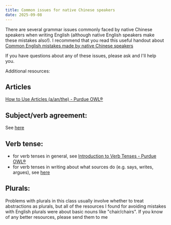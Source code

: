 ```yaml
---
title: Common issues for native Chinese speakers
date: 2025-09-08
---
```


There are several grammar issues commonly faced by native Chinese speakers when writing English (although native English speakers make these mistakes also!). I recommend that you read this useful handout about [Common English mistakes made by native Chinese speakers](/downloads/chinese-english-mistakes.pdf)

If you have questions about any of these issues, please ask and I'll help you.

Additional resources:

## Articles

[How to Use Articles (a/an/the) - Purdue OWL®](https://owl.purdue.edu/owl/general_writing/grammar/using_articles.html)

## Subject/verb agreement:

See [here](/course-ntw2029/resources/grammar/#subject-verb-agreement)

## Verb tense:

- for verb tenses in general, see [Introduction to Verb Tenses - Purdue OWL®](https://owl.purdue.edu/owl/general_writing/grammar/verb_tenses/index.html)
- for verb tenses in writing about what sources do (e.g. says, writes, argues), see [here](/course-ntw2029/resources/grammar/#verb-tenses)



## Plurals:

Problems with plurals in this class usually involve whether to treat abstractions as plurals, but all of the resources I found for avoiding mistakes with English plurals were about basic nouns like "chair/chairs". If you know of any better resources, please send them to me
